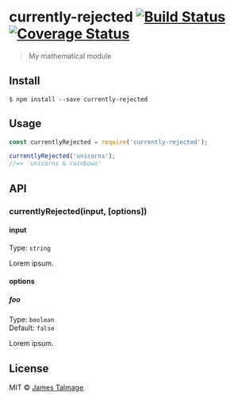 # currently-rejected [![Build Status](https://travis-ci.org/jamestalmage/currently-rejected.svg?branch=master)](https://travis-ci.org/jamestalmage/currently-rejected) [![Coverage Status](https://coveralls.io/repos/github/jamestalmage/currently-rejected/badge.svg?branch=master)](https://coveralls.io/github/jamestalmage/currently-rejected?branch=master)

> My mathematical module


## Install

```
$ npm install --save currently-rejected
```


## Usage

```js
const currentlyRejected = require('currently-rejected');

currentlyRejected('unicorns');
//=> 'unicorns & rainbows'
```


## API

### currentlyRejected(input, [options])

#### input

Type: `string`

Lorem ipsum.

#### options

##### foo

Type: `boolean`<br>
Default: `false`

Lorem ipsum.


## License

MIT © [James Talmage](http://github.com/jamestalmage)
